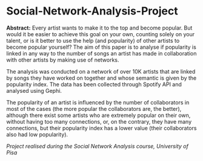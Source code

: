 # Social-Network-Analysis-Project

**Abstract:** Every artist wants to make it to the top and become popular. But would it be easier to achieve this goal on your own, counting solely on your talent, or is it better to use the help (and popularity) of other artists to become popular yourself? The aim of this paper is to analyse if popularity is linked in any way to the number of songs an artist has made in collaboration with other artists by making use of networks.

The analysis was conducted on a network of over 10K artists that are linked by songs they have worked on together and whose semantic is given by the popularity index. The data has been collected through Spotify API and analysed using Gephi.

The popularity of an artist is influenced by the number of collaborators in most of the cases (the more popular the collaborators are, the better), although there exist some artists who are extremely popular on their own, without having too many connections, or, on the contrary, they have many connections, but their popularity index has a lower value (their collaborators also had low popularity).

_Project realised during the Social Network Analysis course, University of Pisa_
